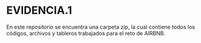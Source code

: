 # EVIDENCIA.1
En este repositorio se encuentra una carpeta zip, la cual contiene todos los códigos, archivos y tableros trabajados para el reto de AIRBNB.
